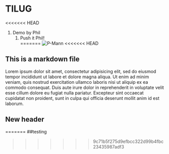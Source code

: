 # TILUG
<<<<<<< HEAD
1. Demo by Phil 
    1. Push it Phil!  
=======
![P-Mann](https://www.theinformationlab.co.uk/wp-content/uploads/2018/09/req-71e7b2de-e859-4471-e053-4ee1070a88fc.jpg)
<<<<<<< HEAD
## This is a markdown file

Lorem ipsum dolor sit amet, consectetur adipisicing elit, sed do eiusmod
tempor incididunt ut labore et dolore magna aliqua. Ut enim ad minim veniam,
quis nostrud exercitation ullamco laboris nisi ut aliquip ex ea commodo
consequat. Duis aute irure dolor in reprehenderit in voluptate velit esse
cillum dolore eu fugiat nulla pariatur. Excepteur sint occaecat cupidatat non
proident, sunt in culpa qui officia deserunt mollit anim id est laborum.

## New header
=======
##testing
>>>>>>> 9c71b5f275d9efbcc322d99b4fbc23435987adf3
